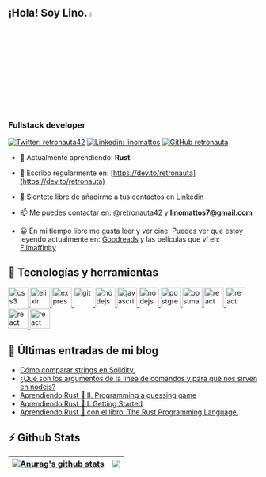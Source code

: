 ## ¡Hola! Soy Lino. <img src="https://media.giphy.com/media/hvRJCLFzcasrR4ia7z/giphy.gif" width="5%"></a>

### Fullstack developer

<!-- <h1 align="center">Hola <img src="https://media.giphy.com/media/hvRJCLFzcasrR4ia7z/giphy.gif" width="5%">, Soy Lino</h1> -->
<!-- <h3 align="center">Fullstack developer</h3> -->

[![Twitter: retronauta42](https://img.shields.io/twitter/follow/retronauta42?style=social)](https://twitter.com/retronauta42)
[![Linkedin: linomattos](https://img.shields.io/badge/-linomattos-blue?style=flat-square&logo=Linkedin&logoColor=white&link=https://www.linkedin.com/in/linomattos/)](https://www.linkedin.com/in/linomattos/)
[![GitHub retronauta](https://img.shields.io/github/followers/retronauta?label=follow&style=social)](https://github.com/retronauta)

<!-- - 🔭 Actualmente trabajando en: La versión final de [NFT solidario](https://github.com/linomattos/nft-solidario) -->

- 🌱 Actualmente aprendiendo: **Rust**

- 📝 Escribo regularmente en: [https://dev.to/retronauta](https://dev.to/retronauta)

- 🤝 Sientete libre de añadirme a tus contactos en [Linkedin](https://www.linkedin.com/in/linomattos/)

- 📫 Me puedes contactar en: [@retronauta42](https://twitter.com/retronauta42) y **linomattos7@gmail.com**

- 😀 En mi tiempo libre me gusta leer y ver cine. Puedes ver que estoy leyendo actualmente en: [Goodreads](https://www.goodreads.com/user/show/42606106-lino) y las películas que ví en: [Filmaffinity](https://www.filmaffinity.com/es/userratings.php?user_id=6349893)

## 🔨 Tecnologías y herramientas

<p align="left">
<a href="https://www.w3.org/html/" target="_blank" rel="noreferrer"> <img src="https://user-images.githubusercontent.com/51467595/205905599-3f5ac496-a516-4c55-8871-d39aa8ec9990.svg" alt="css3" width="40" height="40"/> </a>
<a href="https://www.w3schools.com/css/" target="_blank" rel="noreferrer"> <img src="https://user-images.githubusercontent.com/51467595/205904094-c4970a07-a0f2-4bad-9def-8f6d73105525.svg" alt="elixir" width="40" height="40"/> </a>
<a href="https://developer.mozilla.org/en-US/docs/Web/JavaScript" target="_blank" rel="noreferrer"> <img src="https://user-images.githubusercontent.com/51467595/205904104-088a32f1-175a-4534-b69f-5a2a6dbe01a2.svg" alt="express" width="40" height="40"/> </a>
 <a href="https://git-scm.com/" target="_blank" rel="noreferrer"> <img src="https://user-images.githubusercontent.com/51467595/205904073-1205a42f-412c-40fd-bad7-1e1680b95ec0.svg" alt="git" width="40" height="40"/> </a>
 <a href="https://nodejs.org" target="_blank" rel="noreferrer"> <img src="https://user-images.githubusercontent.com/51467595/205904103-fa784601-c222-4210-9ab8-acac5f44bb2f.svg" alt="nodejs" width="40" height="40"/> </a> <a href="https://expressjs.com" target="_blank" rel="noreferrer"> <img src="https://user-images.githubusercontent.com/51467595/205904109-5b890504-b3fe-456b-b5a8-6aa787f91504.svg" alt="javascript" width="40" height="40"/> </a>
 <a href="https://reactjs.org" target="_blank" rel="noreferrer"> <img src="https://user-images.githubusercontent.com/51467595/205904096-cda6fc2b-09b1-4e6f-9cf5-e406dc328073.svg" alt="nodejs" width="40" height="40"/> </a> <a href="https://chakra-ui.com/" target="_blank" rel="noreferrer"> <img src="https://user-images.githubusercontent.com/51467595/205904112-9e692133-7ded-41f9-898a-ecb60721c480.svg" alt="postgresql" width="40" height="40"/> </a>
 <a href="https://www.postgresql.org" target="_blank" rel="noreferrer"> <img src="https://user-images.githubusercontent.com/51467595/205904100-3fe6f9a4-8d37-4f5c-9754-cf5e9cc404c5.svg" alt="postman" width="40" height="40"/> </a> <a href="https://www.mongodb.com/" target="_blank" rel="noreferrer"> <img src="https://user-images.githubusercontent.com/51467595/205904099-a3a81f69-af6d-4bb0-8441-58e5483818ae.svg" alt="react" width="40" height="40"/> </a> <a href="https://postman.com" target="_blank" rel="noreferrer"> <img src="https://user-images.githubusercontent.com/51467595/205904106-41372da9-1563-4e2f-a68d-bd96bc2b6112.svg" alt="react" width="40" height="40"/> </a> <a href="https://ubuntu.com/" target="_blank" rel="noreferrer"> <img src="https://user-images.githubusercontent.com/51467595/205904107-29f1516a-bb22-40b1-8608-6b90cca7d53c.svg" alt="react" width="40" height="40"/> </a>
 <a href="https://www.vim.org/" target="_blank" rel="noreferrer"> <img src="https://user-images.githubusercontent.com/51467595/205904113-844c2b86-3fe3-444b-a803-5ea656672464.svg" alt="react" width="40" height="40"/> </a></p>

## 📖 Últimas entradas de mi blog

<!-- BLOG-POST-LIST:START -->
- [Cómo comparar strings en Solidity.](https://dev.to/retronauta/como-comparar-strings-en-solidity-1093)
- [¿Qué son los argumentos de la línea de comandos y para qué nos sirven en nodejs?](https://dev.to/retronauta/que-son-los-argumentos-de-la-linea-de-comandos-y-para-que-nos-sirven-en-nodejs-2n13)
- [Aprendiendo Rust 🦀️ II. Programming a guessing game](https://dev.to/retronauta/libro-the-rust-programming-language-ii-programming-a-guessing-game-8ni)
- [Aprendiendo Rust 🦀️ I. Getting Started](https://dev.to/retronauta/libro-the-rust-programming-language-i-getting-started-4n9m)
- [Aprendiendo Rust 🦀️ con el libro: The Rust Programming Language.](https://dev.to/retronauta/aprendiendo-rust-con-el-libro-the-rust-programming-language-1mhn)
<!-- BLOG-POST-LIST:END -->

## ⚡ Github Stats

| <a href="https://github.com/retronauta/"><img align="center" src="https://github-readme-stats.vercel.app/api?username=retronauta&show_icons=true&include_all_commits=true&theme=buefy&hide_border=true" alt="Anurag's github stats" /></a> | <a href="https://github.com/retronauta/"><img align="center" src="https://github-readme-stats.vercel.app/api/top-langs/?username=retronauta&layout=compact&theme=buefy&hide_border=true" /></a> |
| ------------------------------------------------------------------------------------------------------------------------------------------------------------------------------------------------------------------------------------------ | ----------------------------------------------------------------------------------------------------------------------------------------------------------------------------------------------- |
